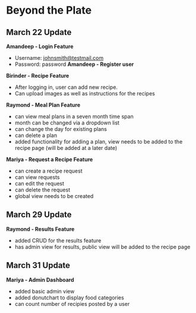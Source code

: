 # Beyond the Plate

## March 22 Update

**Amandeep - Login Feature**
  - Username: johnsmith@testmail.com
  - Password: password
**Amandeep - Register user**

**Birinder - Recipe Feature**
  - After logging in, user can add new recipe.
  - Can upload images as well as instructions for the recipes


**Raymond - Meal Plan Feature**
  - can view meal plans in a seven month time span
  - month can be changed via a dropdown list
  - can change the day for existing plans
  - can delete a plan
  - added functionality for adding a plan, view needs to be added to the recipe page (will be added at a later date)

**Mariya - Request a Recipe Feature**
  - can create a recipe request
  - can view requests
  - can edit the request
  - can delete the request
  - global view needs to be created

## March 29 Update

**Raymond - Results Feature**
  - added CRUD for the results feature
  - has admin view for results, public view will be added to the recipe page

## March 31 Update

**Mariya - Admin Dashboard**
- added basic admin view
- added donutchart to display food categories
- can count number of recipies posted by a user